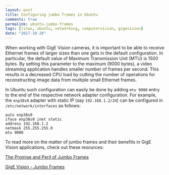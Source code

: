 ```yaml
---
layout: post
title: Configuring jumbo frames in Ubuntu
comments: true
permalink: ubuntu-jumbo-frames
tags: [linux, ubuntu, networking, computervision, gigevision]
date: "2017-10-28"
---
```


When working with GigE Vision cameras, it is important to be able to receive Ethernet frames of larger sizes than one gets in the default configuration. In particular, the default value of Maximum Transmission Unit (MTU) is 1500 bytes. By setting this parameter to the maximum (9000 bytes), a video streaming application handles smaller number of frames per second. This results in a decreased CPU load by cutting the number of operations for reconstructing image data from multiple small Ethernet frames.

In Ubuntu such configuration can easily be done by adding `mtu 9000` entry to the end of the respective network adapter configuration. For example, the `enp38s0` adapter with static IP (say `192.168.1.2/24`) can be configured in `/etc/network/interfaces` as follows:

```
auto enp38s0
iface enp38s0 inet static
address 192.168.1.2
netmask 255.255.255.0
mtu 9000
```

To read more on the matter of jumbo frames and their benefits in GigE Vision applications, check out these resources:

[The Promise and Peril of Jumbo Frames](https://blog.codinghorror.com/the-promise-and-peril-of-jumbo-frames/)

[GigE Vision - Jumbo Frames](https://www.stemmer-imaging.co.uk/en/knowledge-base/gige-vision-jumbo-frames/)
